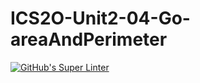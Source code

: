 # ICS2O-Unit2-04-Go-areaAndPerimeter

[![GitHub's Super Linter](https://github.com/<OWNER>/ICS2O-Unit2-04-Go-areaAndPerimeter/workflows/GitHub's%20Super%20Linter/badge.svg)](https://github.com/MaryamNona/ICS2O-Unit2-04-Go-areaAndPerimeter/actions)